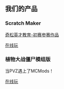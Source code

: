 ## 我们的产品

### Scratch Maker

[奇松英才教育-初赛参赛作品](http://www.cqcodeai.com/GateWay/Work?WorkId=73f9eb82-0286-4953-8392-83f1330e0a9a)

[在线玩](tustudionet.github.io/OnlineToolsOrGames/ScratchMaker/index.html)

### 植物大战僵尸模组版

当PVZ遇上了MCMods！

[在线玩](tustudionet.github.io/OnlineToolsOrGames/plantvszonmod/index.html)
